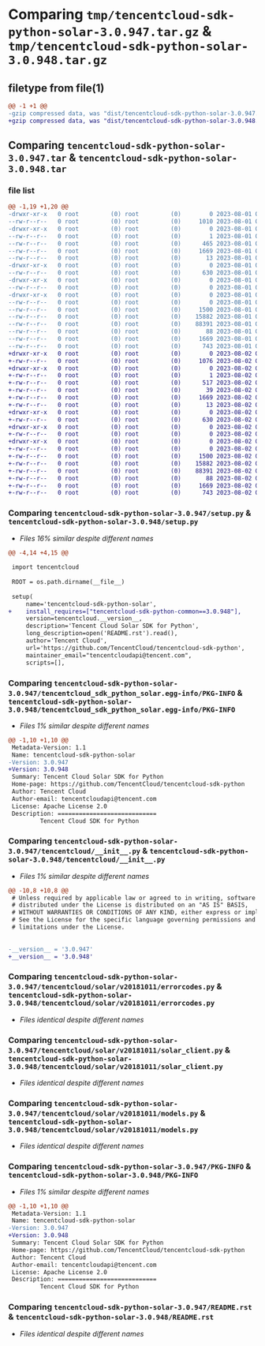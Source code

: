 # Comparing `tmp/tencentcloud-sdk-python-solar-3.0.947.tar.gz` & `tmp/tencentcloud-sdk-python-solar-3.0.948.tar.gz`

## filetype from file(1)

```diff
@@ -1 +1 @@
-gzip compressed data, was "dist/tencentcloud-sdk-python-solar-3.0.947.tar", last modified: Tue Aug  1 00:55:10 2023, max compression
+gzip compressed data, was "dist/tencentcloud-sdk-python-solar-3.0.948.tar", last modified: Wed Aug  2 00:36:38 2023, max compression
```

## Comparing `tencentcloud-sdk-python-solar-3.0.947.tar` & `tencentcloud-sdk-python-solar-3.0.948.tar`

### file list

```diff
@@ -1,19 +1,20 @@
-drwxr-xr-x   0 root         (0) root         (0)        0 2023-08-01 00:55:10.000000 tencentcloud-sdk-python-solar-3.0.947/
--rw-r--r--   0 root         (0) root         (0)     1010 2023-08-01 00:55:10.000000 tencentcloud-sdk-python-solar-3.0.947/setup.py
-drwxr-xr-x   0 root         (0) root         (0)        0 2023-08-01 00:55:10.000000 tencentcloud-sdk-python-solar-3.0.947/tencentcloud_sdk_python_solar.egg-info/
--rw-r--r--   0 root         (0) root         (0)        1 2023-08-01 00:55:10.000000 tencentcloud-sdk-python-solar-3.0.947/tencentcloud_sdk_python_solar.egg-info/dependency_links.txt
--rw-r--r--   0 root         (0) root         (0)      465 2023-08-01 00:55:10.000000 tencentcloud-sdk-python-solar-3.0.947/tencentcloud_sdk_python_solar.egg-info/SOURCES.txt
--rw-r--r--   0 root         (0) root         (0)     1669 2023-08-01 00:55:10.000000 tencentcloud-sdk-python-solar-3.0.947/tencentcloud_sdk_python_solar.egg-info/PKG-INFO
--rw-r--r--   0 root         (0) root         (0)       13 2023-08-01 00:55:10.000000 tencentcloud-sdk-python-solar-3.0.947/tencentcloud_sdk_python_solar.egg-info/top_level.txt
-drwxr-xr-x   0 root         (0) root         (0)        0 2023-08-01 00:55:10.000000 tencentcloud-sdk-python-solar-3.0.947/tencentcloud/
--rw-r--r--   0 root         (0) root         (0)      630 2023-08-01 00:55:10.000000 tencentcloud-sdk-python-solar-3.0.947/tencentcloud/__init__.py
-drwxr-xr-x   0 root         (0) root         (0)        0 2023-08-01 00:55:10.000000 tencentcloud-sdk-python-solar-3.0.947/tencentcloud/solar/
--rw-r--r--   0 root         (0) root         (0)        0 2023-08-01 00:55:10.000000 tencentcloud-sdk-python-solar-3.0.947/tencentcloud/solar/__init__.py
-drwxr-xr-x   0 root         (0) root         (0)        0 2023-08-01 00:55:10.000000 tencentcloud-sdk-python-solar-3.0.947/tencentcloud/solar/v20181011/
--rw-r--r--   0 root         (0) root         (0)        0 2023-08-01 00:55:10.000000 tencentcloud-sdk-python-solar-3.0.947/tencentcloud/solar/v20181011/__init__.py
--rw-r--r--   0 root         (0) root         (0)     1500 2023-08-01 00:55:10.000000 tencentcloud-sdk-python-solar-3.0.947/tencentcloud/solar/v20181011/errorcodes.py
--rw-r--r--   0 root         (0) root         (0)    15882 2023-08-01 00:55:10.000000 tencentcloud-sdk-python-solar-3.0.947/tencentcloud/solar/v20181011/solar_client.py
--rw-r--r--   0 root         (0) root         (0)    88391 2023-08-01 00:55:10.000000 tencentcloud-sdk-python-solar-3.0.947/tencentcloud/solar/v20181011/models.py
--rw-r--r--   0 root         (0) root         (0)       88 2023-08-01 00:55:10.000000 tencentcloud-sdk-python-solar-3.0.947/setup.cfg
--rw-r--r--   0 root         (0) root         (0)     1669 2023-08-01 00:55:10.000000 tencentcloud-sdk-python-solar-3.0.947/PKG-INFO
--rw-r--r--   0 root         (0) root         (0)      743 2023-08-01 00:55:10.000000 tencentcloud-sdk-python-solar-3.0.947/README.rst
+drwxr-xr-x   0 root         (0) root         (0)        0 2023-08-02 00:36:38.000000 tencentcloud-sdk-python-solar-3.0.948/
+-rw-r--r--   0 root         (0) root         (0)     1076 2023-08-02 00:36:38.000000 tencentcloud-sdk-python-solar-3.0.948/setup.py
+drwxr-xr-x   0 root         (0) root         (0)        0 2023-08-02 00:36:38.000000 tencentcloud-sdk-python-solar-3.0.948/tencentcloud_sdk_python_solar.egg-info/
+-rw-r--r--   0 root         (0) root         (0)        1 2023-08-02 00:36:38.000000 tencentcloud-sdk-python-solar-3.0.948/tencentcloud_sdk_python_solar.egg-info/dependency_links.txt
+-rw-r--r--   0 root         (0) root         (0)      517 2023-08-02 00:36:38.000000 tencentcloud-sdk-python-solar-3.0.948/tencentcloud_sdk_python_solar.egg-info/SOURCES.txt
+-rw-r--r--   0 root         (0) root         (0)       39 2023-08-02 00:36:38.000000 tencentcloud-sdk-python-solar-3.0.948/tencentcloud_sdk_python_solar.egg-info/requires.txt
+-rw-r--r--   0 root         (0) root         (0)     1669 2023-08-02 00:36:38.000000 tencentcloud-sdk-python-solar-3.0.948/tencentcloud_sdk_python_solar.egg-info/PKG-INFO
+-rw-r--r--   0 root         (0) root         (0)       13 2023-08-02 00:36:38.000000 tencentcloud-sdk-python-solar-3.0.948/tencentcloud_sdk_python_solar.egg-info/top_level.txt
+drwxr-xr-x   0 root         (0) root         (0)        0 2023-08-02 00:36:38.000000 tencentcloud-sdk-python-solar-3.0.948/tencentcloud/
+-rw-r--r--   0 root         (0) root         (0)      630 2023-08-02 00:36:38.000000 tencentcloud-sdk-python-solar-3.0.948/tencentcloud/__init__.py
+drwxr-xr-x   0 root         (0) root         (0)        0 2023-08-02 00:36:38.000000 tencentcloud-sdk-python-solar-3.0.948/tencentcloud/solar/
+-rw-r--r--   0 root         (0) root         (0)        0 2023-08-02 00:36:38.000000 tencentcloud-sdk-python-solar-3.0.948/tencentcloud/solar/__init__.py
+drwxr-xr-x   0 root         (0) root         (0)        0 2023-08-02 00:36:38.000000 tencentcloud-sdk-python-solar-3.0.948/tencentcloud/solar/v20181011/
+-rw-r--r--   0 root         (0) root         (0)        0 2023-08-02 00:36:38.000000 tencentcloud-sdk-python-solar-3.0.948/tencentcloud/solar/v20181011/__init__.py
+-rw-r--r--   0 root         (0) root         (0)     1500 2023-08-02 00:36:38.000000 tencentcloud-sdk-python-solar-3.0.948/tencentcloud/solar/v20181011/errorcodes.py
+-rw-r--r--   0 root         (0) root         (0)    15882 2023-08-02 00:36:38.000000 tencentcloud-sdk-python-solar-3.0.948/tencentcloud/solar/v20181011/solar_client.py
+-rw-r--r--   0 root         (0) root         (0)    88391 2023-08-02 00:36:38.000000 tencentcloud-sdk-python-solar-3.0.948/tencentcloud/solar/v20181011/models.py
+-rw-r--r--   0 root         (0) root         (0)       88 2023-08-02 00:36:38.000000 tencentcloud-sdk-python-solar-3.0.948/setup.cfg
+-rw-r--r--   0 root         (0) root         (0)     1669 2023-08-02 00:36:38.000000 tencentcloud-sdk-python-solar-3.0.948/PKG-INFO
+-rw-r--r--   0 root         (0) root         (0)      743 2023-08-02 00:36:38.000000 tencentcloud-sdk-python-solar-3.0.948/README.rst
```

### Comparing `tencentcloud-sdk-python-solar-3.0.947/setup.py` & `tencentcloud-sdk-python-solar-3.0.948/setup.py`

 * *Files 16% similar despite different names*

```diff
@@ -4,14 +4,15 @@
 
 import tencentcloud
 
 ROOT = os.path.dirname(__file__)
 
 setup(
     name='tencentcloud-sdk-python-solar',
+    install_requires=["tencentcloud-sdk-python-common==3.0.948"],
     version=tencentcloud.__version__,
     description='Tencent Cloud Solar SDK for Python',
     long_description=open('README.rst').read(),
     author='Tencent Cloud',
     url='https://github.com/TencentCloud/tencentcloud-sdk-python',
     maintainer_email="tencentcloudapi@tencent.com",
     scripts=[],
```

### Comparing `tencentcloud-sdk-python-solar-3.0.947/tencentcloud_sdk_python_solar.egg-info/PKG-INFO` & `tencentcloud-sdk-python-solar-3.0.948/tencentcloud_sdk_python_solar.egg-info/PKG-INFO`

 * *Files 1% similar despite different names*

```diff
@@ -1,10 +1,10 @@
 Metadata-Version: 1.1
 Name: tencentcloud-sdk-python-solar
-Version: 3.0.947
+Version: 3.0.948
 Summary: Tencent Cloud Solar SDK for Python
 Home-page: https://github.com/TencentCloud/tencentcloud-sdk-python
 Author: Tencent Cloud
 Author-email: tencentcloudapi@tencent.com
 License: Apache License 2.0
 Description: ============================
         Tencent Cloud SDK for Python
```

### Comparing `tencentcloud-sdk-python-solar-3.0.947/tencentcloud/__init__.py` & `tencentcloud-sdk-python-solar-3.0.948/tencentcloud/__init__.py`

 * *Files 1% similar despite different names*

```diff
@@ -10,8 +10,8 @@
 # Unless required by applicable law or agreed to in writing, software
 # distributed under the License is distributed on an "AS IS" BASIS,
 # WITHOUT WARRANTIES OR CONDITIONS OF ANY KIND, either express or implied.
 # See the License for the specific language governing permissions and
 # limitations under the License.
 
 
-__version__ = '3.0.947'
+__version__ = '3.0.948'
```

### Comparing `tencentcloud-sdk-python-solar-3.0.947/tencentcloud/solar/v20181011/errorcodes.py` & `tencentcloud-sdk-python-solar-3.0.948/tencentcloud/solar/v20181011/errorcodes.py`

 * *Files identical despite different names*

### Comparing `tencentcloud-sdk-python-solar-3.0.947/tencentcloud/solar/v20181011/solar_client.py` & `tencentcloud-sdk-python-solar-3.0.948/tencentcloud/solar/v20181011/solar_client.py`

 * *Files identical despite different names*

### Comparing `tencentcloud-sdk-python-solar-3.0.947/tencentcloud/solar/v20181011/models.py` & `tencentcloud-sdk-python-solar-3.0.948/tencentcloud/solar/v20181011/models.py`

 * *Files identical despite different names*

### Comparing `tencentcloud-sdk-python-solar-3.0.947/PKG-INFO` & `tencentcloud-sdk-python-solar-3.0.948/PKG-INFO`

 * *Files 1% similar despite different names*

```diff
@@ -1,10 +1,10 @@
 Metadata-Version: 1.1
 Name: tencentcloud-sdk-python-solar
-Version: 3.0.947
+Version: 3.0.948
 Summary: Tencent Cloud Solar SDK for Python
 Home-page: https://github.com/TencentCloud/tencentcloud-sdk-python
 Author: Tencent Cloud
 Author-email: tencentcloudapi@tencent.com
 License: Apache License 2.0
 Description: ============================
         Tencent Cloud SDK for Python
```

### Comparing `tencentcloud-sdk-python-solar-3.0.947/README.rst` & `tencentcloud-sdk-python-solar-3.0.948/README.rst`

 * *Files identical despite different names*

